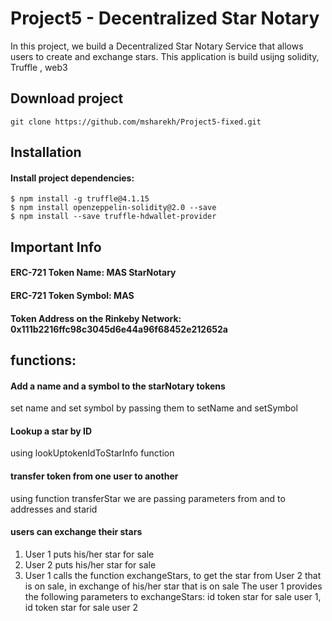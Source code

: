 # Project5 - Decentralized Star Notary

In this project, we build a Decentralized Star Notary Service that allows users to create and exchange stars.
This application is build usijng solidity, Truffle , web3

## Download project

```
git clone https://github.com/msharekh/Project5-fixed.git

```

## Installation

#### Install project dependencies:

```
$ npm install -g truffle@4.1.15
$ npm install openzeppelin-solidity@2.0 --save
$ npm install --save truffle-hdwallet-provider

```

## Important Info

#### ERC-721 Token Name: MAS StarNotary

#### ERC-721 Token Symbol: MAS

#### Token Address on the Rinkeby Network: 0x111b2216ffc98c3045d6e44a96f68452e212652a 


## functions:

#### Add a name and a symbol to the starNotary tokens

set name and set symbol by passing them to setName and setSymbol

#### Lookup a star by ID

using lookUptokenIdToStarInfo function

#### transfer token from one user to another

using function transferStar we are passing parameters from and to addresses and starid

#### users can exchange their stars

1. User 1 puts his/her star for sale
2. User 2 puts his/her star for sale
3. User 1 calls the function exchangeStars, to get the star
   from User 2 that is on sale, in exchange of his/her star that is on sale
   The user 1 provides the following parameters to exchangeStars:
   id token star for sale user 1, id token star for sale user 2
